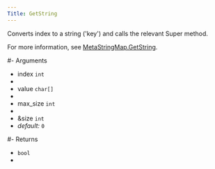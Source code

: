 ```yaml
---
Title: GetString
---
```


Converts index to a string ('key') and calls the relevant Super method.

For more information, see [MetaStringMap.GetString](#content-metastringmap-methods-getstring).

#- Arguments
- index `int`
- 
- value `char[]`
- 
- max_size `int`
- 
- &size `int`
-  *default:* `0`

#- Returns
- `bool`
- 
